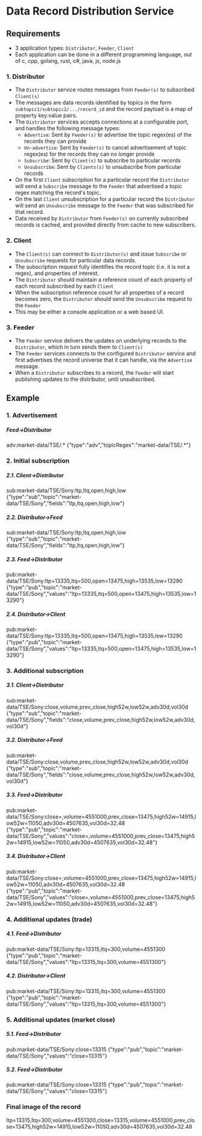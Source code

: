 # Data Record Distribution Service

## Requirements
- 3 application types: `Distributor`, `Feeder`, `Client`
- Each application can be done in a different programming language, out of c, cpp, golang, rust, c#, java, js, node.js

### 1. Distributor
- The `Distributor` service routes messages from `Feeder(s)` to subscribed `Client(s)`
- The messages are data records identified by topics in the form `subtopic1/subtopic2/.../record_id` and the record payload is a map of property key:value pairs.
- The `Distributor` services accepts connections at a configurable port, and handles the following message types:
  - `Advertise`: Sent by `Feeder(s)` to advertise the topic regex(es) of the records they can provide
  - `Un-advertise`: Sent by `Feeder(s)` to cancel advertisement of topic regex(es) for the records they can no longer provide
  - `Subscribe`: Sent by `Client(s)` to subscribe to particular records
  - `Unsubscribe`: Sent by `Clients(s)` to unsubscribe from particular records
- On the first `Client` subscription for a particular record the `Distributor` will send a `Subscribe` message to the `Feeder` that advertised a topic regex matching the record's topic.  
- On the last `Client` unsubscription for a particular record the `Distributor` will send an `Unsubscribe` message to the `Feeder` that was subscribed for that record.
- Data received by `Distributor` from `Feeder(s)` on currently subscribed records is cached, and provided directly from cache to new subscribers.

### 2. Client
- The `Client(s)` can connect to `Distributor(s)` and issue `Subscribe` or `Unsubscribe` requests for particular data records.
- The subscription request fully identifies the record topic (i.e. it is not a regex), and properties of interest.
- The `Distributor` should maintain a reference count of each property of each record subscribed by each `Client` 
- When the subscription reference count for all properties of a record becomes zero, the `Distributor` should send the `Unsubscribe` request to the `Feeder`
- This may be either a console application or a web based UI.   

### 3. Feeder
- The `Feeder` service delivers the updates on underlying records to the `Distributor`, which in turn sends them to `Client(s)` 
- The `Feeder` services connects to the configured `Distributor` service and first advertises the record universe that it can handle, via the `Advertise` message.
- When a `Distributor` subscribes to a record, the `Feeder` will start publishing updates to the distributor, until unsubscribed.


## Example

### 1. Advertisement

##### Feed->Distributor
adv:market-data/TSE/.*
{"type":"adv","topicRegex":"market-data/TSE/.*"}

### 2. Initial subscription

##### 2.1. Client->Distributor
sub:market-data/TSE/Sony:ltp,ltq,open,high,low
{"type":"sub","topic":"market-data/TSE/Sony","fields":"ltp,ltq,open,high,low"}

##### 2.2. Distributor->Feed
sub:market-data/TSE/Sony:ltp,ltq,open,high,low
{"type":"sub","topic":"market-data/TSE/Sony","fields":"ltp,ltq,open,high,low"}

##### 2.3. Feed->Distributor
pub:market-data/TSE/Sony:ltp=13335,ltq=500,open=13475,high=13535,low=13290
{"type":"pub","topic":"market-data/TSE/Sony","values":"ltp=13335,ltq=500,open=13475,high=13535,low=13290"}

##### 2.4. Distributor->Client
pub:market-data/TSE/Sony:ltp=13335,ltq=500,open=13475,high=13535,low=13290
{"type":"pub","topic":"market-data/TSE/Sony","values":"ltp=13335,ltq=500,open=13475,high=13535,low=13290"}

### 3. Additional subscription

##### 3.1. Client->Distributor
sub:market-data/TSE/Sony:close,volume,prev_close,high52w,low52w,adv30d,vol30d
{"type":"sub","topic":"market-data/TSE/Sony","fields":"close,volume,prev_close,high52w,low52w,adv30d,vol30d"}

##### 3.2. Distributor->Feed
sub:market-data/TSE/Sony:close,volume,prev_close,high52w,low52w,adv30d,vol30d
{"type":"sub","topic":"market-data/TSE/Sony","fields":"close,volume,prev_close,high52w,low52w,adv30d,vol30d"}

##### 3.3. Feed->Distributor
pub:market-data/TSE/Sony:close=,volume=4551000,prev_close=13475,high52w=14915,low52w=11050,adv30d=4507635,vol30d=32.48
{"type":"pub","topic":"market-data/TSE/Sony","values":"close=,volume=4551000,prev_close=13475,high52w=14915,low52w=11050,adv30d=4507635,vol30d=32.48"}

##### 3.4. Distributor->Client
pub:market-data/TSE/Sony:close=,volume=4551000,prev_close=13475,high52w=14915,low52w=11050,adv30d=4507635,vol30d=32.48
{"type":"pub","topic":"market-data/TSE/Sony","values":"close=,volume=4551000,prev_close=13475,high52w=14915,low52w=11050,adv30d=4507635,vol30d=32.48"}

### 4. Additional updates (trade)

##### 4.1. Feed->Distributor
pub:market-data/TSE/Sony:ltp=13315,ltq=300,volume=4551300
{"type":"pub","topic":"market-data/TSE/Sony","values":"ltp=13315,ltq=300,volume=4551300"}

##### 4.2. Distributor->Client
pub:market-data/TSE/Sony:ltp=13315,ltq=300,volume=4551300
{"type":"pub","topic":"market-data/TSE/Sony","values":"ltp=13315,ltq=300,volume=4551300"}

### 5. Additional updates (market close)

##### 5.1. Feed->Distributor
pub:market-data/TSE/Sony:close=13315
{"type":"pub","topic":"market-data/TSE/Sony","values":"close=13315"}

##### 5.2. Feed->Distributor
pub:market-data/TSE/Sony:close=13315
{"type":"pub","topic":"market-data/TSE/Sony","values":"close=13315"}

### Final image of the record
ltp=13315,ltq=300,volume=4551300,close=13315,volume=4551000,prev_close=13475,high52w=14915,low52w=11050,adv30d=4507635,vol30d=32.48
